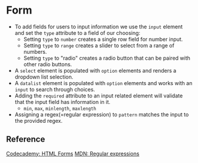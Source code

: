 # Form

- To add fields for users to input information we use the `input` element and set the `type` attribute to a field of our choosing:
  - Setting `type` to `number` creates a single row field for number input.
  - Setting `type` to `range` creates a slider to select from a range of numbers.
  - Setting `type` to "radio" creates a radio button that can be paired with other radio buttons.
- A `select` element is populated with `option` elements and renders a dropdown list selection.
- A `datalist` element is populated with `option` elements and works with an `input` to search through choices.
- Adding the `required` attribute to an input related element will validate that the input field has information in it.
  - `min`, `max`, `minlength`, `maxlength`
- Assigning a regex(=regular expression) to `pattern` matches the input to the provided regex.

## Reference

[Codecademy: HTML Forms](www.codecademy.com)
[MDN: Regular expressions](https://developer.mozilla.org/en-US/docs/Web/JavaScript/Guide/Regular_Expressions)
